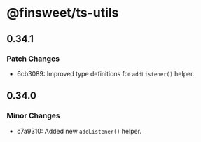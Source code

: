 # @finsweet/ts-utils

## 0.34.1

### Patch Changes

- 6cb3089: Improved type definitions for `addListener()` helper.

## 0.34.0

### Minor Changes

- c7a9310: Added new `addListener()` helper.
